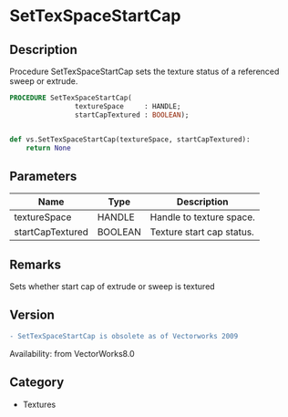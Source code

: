 # SetTexSpaceStartCap

## Description
Procedure SetTexSpaceStartCap sets the texture status of a referenced sweep or extrude. 

```pascal
PROCEDURE SetTexSpaceStartCap(
				textureSpace     : HANDLE;
				startCapTextured : BOOLEAN);
```

```python

def vs.SetTexSpaceStartCap(textureSpace, startCapTextured):
    return None
```

## Parameters
|Name|Type|Description|
|---|---|---|
|textureSpace|HANDLE|Handle to texture space.|
|startCapTextured|BOOLEAN|Texture start cap status.|

## Remarks
Sets whether start cap of extrude or sweep is textured

## Version
```diff
- SetTexSpaceStartCap is obsolete as of Vectorworks 2009
```

Availability: from VectorWorks8.0
## Category
* Textures


